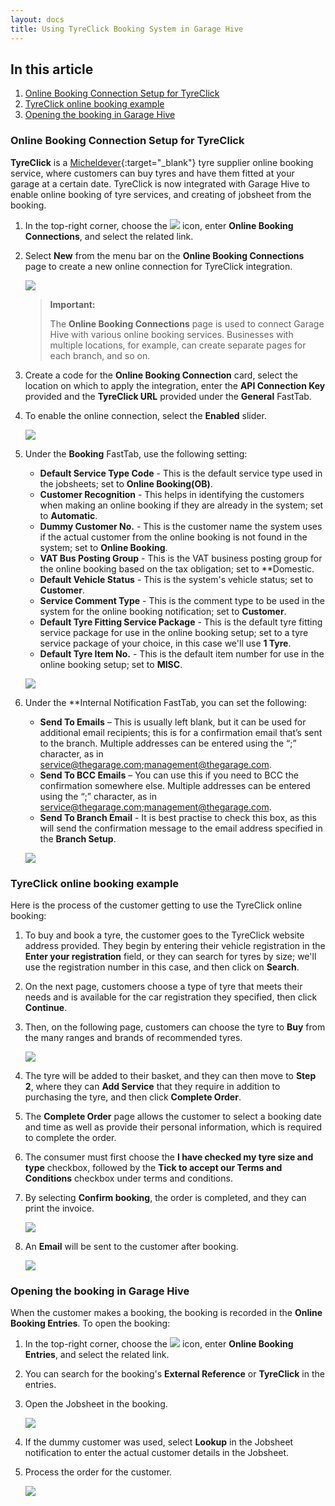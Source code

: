 ```yaml
---
layout: docs
title: Using TyreClick Booking System in Garage Hive 
---
```


## In this article
1. [Online Booking Connection Setup for TyreClick](#online-booking-connection-setup-for-tyre-click)
2. [TyreClick online booking example](#tyre-click-online-booking-example)
3. [Opening the booking in Garage Hive](#Opening-the-booking-in-Garage-Hive)

### Online Booking Connection Setup for TyreClick
**TyreClick** is a [Micheldever](https://www.micheldever.co.uk/){:target="_blank"} tyre supplier online booking service, where customers can buy tyres and have them fitted at your garage at a certain date. TyreClick is now integrated with Garage Hive to enable online booking of tyre services, and creating of jobsheet from the booking.

1. In the top-right corner, choose the ![](media/search_icon.png) icon, enter **Online Booking Connections**,  and select the related link.
2. Select **New** from the menu bar on the **Online Booking Connections** page to create a new online connection for TyreClick integration.

   ![](media/garagehive-tyre-click-setup1.gif)

   > **Important:**
   >
   > The **Online Booking Connections** page is used to connect Garage Hive with various online booking services. Businesses with multiple locations, for example, can create separate pages for each branch, and so on. 

3. Create a code for the **Online Booking Connection** card, select the location on which to apply the integration, enter the **API Connection Key** provided and the **TyreClick URL** provided under the **General** FastTab.
4. To enable the online connection, select the **Enabled** slider.

   ![](media/garagehive-tyre-click-setup2.gif)

5. Under the **Booking** FastTab, use the following setting:
   * **Default Service Type Code** - This is the default service type used in the jobsheets; set to **Online Booking(OB)**.
   * **Customer Recognition** - This helps in identifying the customers when making an online booking if they are already in the system; set to **Automatic**.
   * **Dummy Customer No.** - This is the customer name the system uses if the actual customer from the online booking is not found in the system; set to **Online Booking**.
   * **VAT Bus Posting Group** - This is the VAT business posting group for the online booking based on the tax obligation; set to **Domestic.
   * **Default Vehicle Status** - This is the system's vehicle status; set to **Customer**.
   * **Service Comment Type** - This is the comment type to be used in the system for the online booking notification; set to **Customer**.
   * **Default Tyre Fitting Service Package** - This is the default tyre fitting service package for use in the online booking setup; set to a tyre service package of your choice, in this case we'll use **1 Tyre**.
   * **Default Tyre Item No.** - This is the default item number for use in the online booking setup; set to **MISC**.

   ![](media/garagehive-tyre-click-setup3.png)

6. Under the **Internal Notification FastTab, you can set the following:
   * **Send To Emails** – This is usually left blank, but it can be used for additional email recipients; this is for a confirmation email that’s sent to the branch. Multiple addresses can be entered using the “;” character, as in service@thegarage.com;management@thegarage.com.
   * **Send To BCC Emails** – You can use this if you need to BCC the confirmation somewhere else. Multiple addresses can be entered using the “;” character, as in service@thegarage.com;management@thegarage.com.
   * **Send To Branch Email** - It is best practise to check this box, as this will send the confirmation message to the email address specified in the **Branch Setup**.

   ![](media/garagehive-tyre-click-setup4.png)

### TyreClick online booking example
Here is the process of the customer getting to use the TyreClick online booking:
1. To buy and book a tyre, the customer goes to the TyreClick website address provided. They begin by entering their vehicle registration in the **Enter your registration** field, or they can search for tyres by size; we'll use the registration number in this case, and then click on **Search**.
2. On the next page, customers choose a type of tyre that meets their needs and is available for the car registration they specified, then click **Continue**.
3. Then, on the following page, customers can choose the tyre to **Buy** from the many ranges and brands of recommended tyres.

   ![](media/garagehive-tyre-click-example1.gif)

4. The tyre will be added to their basket, and they can then move to **Step 2**, where they can **Add Service** that they require in addition to purchasing the tyre, and then click **Complete Order**.
5. The **Complete Order** page allows the customer to select a booking date and time as well as provide their personal information, which is required to complete the order.
6. The consumer must first choose the **I have checked my tyre size and type** checkbox, followed by the **Tick to accept our Terms and Conditions** checkbox under terms and conditions.
7. By selecting **Confirm booking**, the order is completed, and they can print the invoice.

   ![](media/garagehive-tyre-click-example2.gif)

8. An **Email** will be sent to the customer after booking.

   ![](media/garagehive-tyre-click-example3.png)

### Opening the booking in Garage Hive
When the customer makes a booking, the booking is recorded in the **Online Booking Entries**. To open the booking:
1.  In the top-right corner, choose the ![](media/search_icon.png) icon, enter **Online Booking Entries**,  and select the related link.
2.  You can search for the booking's **External Reference** or **TyreClick** in the entries. 
3.  Open the Jobsheet in the booking.

     ![](media/garagehive-tyre-click-opening1.gif)

4. If the dummy customer was used, select **Lookup** in the Jobsheet notification to enter the actual customer details in the Jobsheet.
5. Process the order for the customer.

     ![](media/garagehive-tyre-click-opening2.gif)
